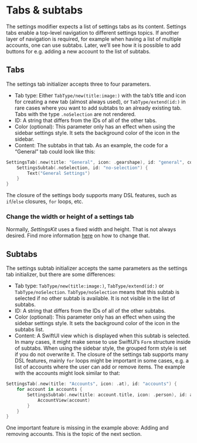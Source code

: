 # Tabs & subtabs

The settings modifier expects a list of settings tabs as its content. Settings tabs enable a top-level navigation to different settings topics. If another layer of navigation is required, for example when having a list of multiple accounts, one can use subtabs. Later, we’ll see how it is possible to add buttons for e.g. adding a new account to the list of subtabs.

## Tabs
The settings tab initializer accepts three to four parameters.
- Tab type: Either ``TabType/new(title:image:)`` with the tab’s title and icon for creating a new tab (almost always used), or ``TabType/extend(id:)`` in rare cases where you want to add subtabs to an already existing tab. Tabs with the type `.noSelection` are not rendered.
- ID: A string that differs from the IDs of all of the other tabs.
- Color (optional): This parameter only has an effect when using the sidebar settings style. It sets the background color of the icon in the sidebar.
- Content: The subtabs in that tab.
As an example, the code for a “General” tab could look like this:
```swift
SettingsTab(.new(title: "General", icon: .gearshape), id: "general", color: .gray) {
    SettingsSubtab(.noSelection, id: "no-selection") {
        Text("General Settings")
    }
}
```
The closure of the settings body supports many DSL features, such as `if`/`else` closures, `for` loops, etc.

### Change the width or height of a settings tab
Normally, _SettingsKit_ uses a fixed width and height. That is not always desired. Find more information [here][1] on how to change that.

## Subtabs
The settings subtab initializer accepts the same parameters as the settings tab initializer, but there are some differences:
- Tab type: ``TabType/new(title:image:)``, ``TabType/extend(id:)`` or ``TabType/noSelection``. ``TabType/noSelection`` means that this subtab is selected if no other subtab is available. It is not visible in the list of subtabs.
- ID: A string that differs from the IDs of all of the other subtabs.
- Color (optional): This parameter only has an effect when using the sidebar settings style. It sets the background color of the icon in the subtabs list.
- Content: A SwiftUI view which is displayed when this subtab is selected. In many cases, it might make sense to use SwiftUI’s `Form` structure inside of subtabs. When using the sidebar style, the grouped form style is set if you do not overwrite it.
The closure of the settings tab supports many DSL features, mainly `for` loops might be important in some cases, e.g. a list of accounts where the user can add or remove items.
The example with the accounts might look similar to that:
```swift
SettingsTab(.new(title: "Accounts", icon: .at), id: "accounts") {
    for account in accounts {
        SettingsSubtab(.new(title: account.title, icon: .person), id: account.id) {
            AccountView(account)
        }
    }
}
```

One important feature is missing in the example above: Adding and removing accounts. This is the topic of the next section.

[1]:	https://github.com/david-swift/SettingsKit-macOS/issues/2#issuecomment-1627618096
